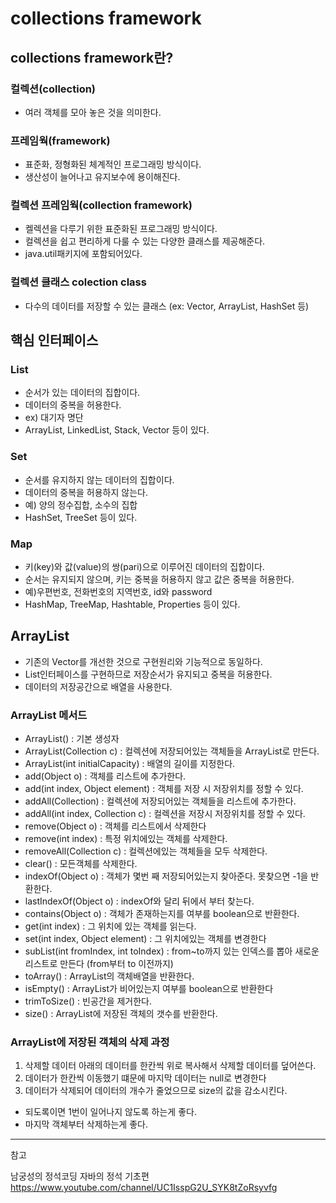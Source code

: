 # collections framework
## collections framework란?
### 컬렉션(collection)
   * 여러 객체를 모아 놓은 것을 의미한다. 
### 프레임웍(framework)
   * 표준화, 정형화된 체계적인 프로그래밍 방식이다.
   * 생산성이 늘어나고 유지보수에 용이해진다.

### 컬렉션 프레임웍(collection framework)
   * 켈렉션을 다루기 위한 표준화된 프로그래밍 방식이다.
   * 컬렉션을 쉽고 편리하게 다룰 수 있는 다양한 클래스를 제공해준다.
   * java.util패키지에 포함되어있다.

### 컬렉션 클래스 colection class
   * 다수의 데이터를 저장할 수 있는 클래스 (ex: Vector, ArrayList, HashSet 등)

## 핵심 인터페이스
### List
* 순서가 있는 데이터의 집합이다.
* 데이터의 중복을 허용한다.
* ex) 대기자 명단
* ArrayList, LinkedList, Stack, Vector 등이 있다.

### Set
* 순서를 유지하지 않는 데이터의 집합이다.
* 데이터의 중복을 허용하지 않는다.
* 예) 양의 정수집합, 소수의 집합
* HashSet, TreeSet 등이 있다.

### Map
* 키(key)와 값(value)의 쌍(pari)으로 이루어진 데이터의 집합이다.
* 순서는 유지되지 않으며, 키는 중복을 허용하지 않고 값은 중복을 허용한다.
* 예)우편번호, 전화번호의 지역번호, id와 password
* HashMap, TreeMap, Hashtable, Properties 등이 있다.


## ArrayList
* 기존의 Vector를 개선한 것으로 구현원리와 기능적으로 동일하다.
* List인터페이스를 구현하므로 저장순서가 유지되고 중복을 허용한다.
* 데이터의 저장공간으로 배열을 사용한다.
### ArrayList 메서드
* ArrayList() : 기본 생성자
* ArrayList(Collection c) : 컬렉션에 저장되어있는 객체들을 ArrayList로 만든다.
* ArrayList(int initialCapacity) : 배열의 길이를 지정한다.
* add(Object o) : 객체를 리스트에 추가한다.
* add(int index, Object element) : 객체를 저장 시 저장위치를 정할 수 있다.
* addAll(Collection) : 컬렉션에 저장되어있는 객체들을 리스트에 추가한다.
* addAll(int index, Collection c) : 컬렉션을 저장시 저장위치를 정할 수 있다.
* remove(Object o) : 객체를 리스트에서 삭제한다
* remove(int index) : 특정 위치에있는 객체를 삭제한다.
* removeAll(Collection c) : 컬렉션에있는 객체들을 모두 삭제한다.
* clear() : 모든객체를 삭제한다.
* indexOf(Object o) : 객체가 몇번 째 저장되어있는지 찾아준다. 못찾으면 -1을 반환한다.
* lastIndexOf(Object o) : indexOf와 달리 뒤에서 부터 찾는다.
* contains(Object o) : 객체가 존재하는지를 여부를 boolean으로 반환한다.
* get(int index) : 그 위치에 있는 객체를 읽는다.
* set(int index, Object element) : 그 위치에있는 객체를 변경한다
* subList(int fromIndex, int toIndex) : from~to까지 있는 인덱스를 뽑아 새로운 리스트로 만든다 (from부터 to 이전까지)
* toArray() : ArrayList의 객체배열을 반환한다.
* isEmpty() : ArrayList가 비어있는지 여부를 boolean으로 반환한다
* trimToSize() : 빈공간을 제거한다.
* size() : ArrayList에 저장된 객체의 갯수를 반환한다.

### ArrayList에 저장된 객체의 삭제 과정
1. 삭제할 데이터 아래의 데이터를 한칸씩 위로 복사해서 삭제할 데이터를 덮어쓴다.
2. 데이터가 한칸씩 이동했기 떄문에 마지막 데이터는 null로 변경한다
3. 데이터가 삭제되어 데이터의 개수가 줄었으므로 size의 값을 감소시킨다.
* 되도록이면 1번이 일어나지 않도록 하는게 좋다.
* 마지막 객체부터 삭제하는게 좋다.

---
참고

남궁성의 정석코딩 자바의 정석 기초편 https://www.youtube.com/channel/UC1IsspG2U_SYK8tZoRsyvfg

